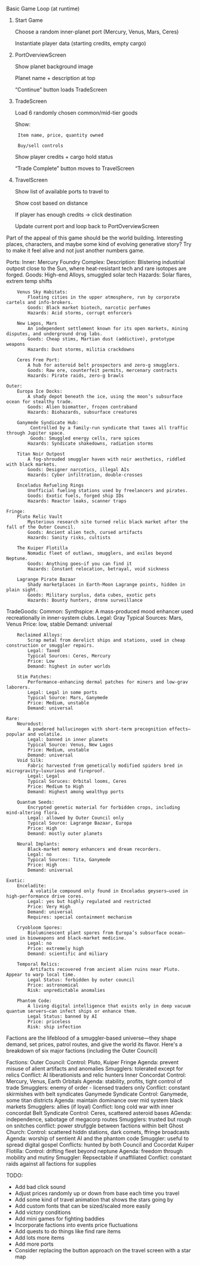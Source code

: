 Basic Game Loop (at runtime)
1. Start Game

    Choose a random inner-planet port (Mercury, Venus, Mars, Ceres)

    Instantiate player data (starting credits, empty cargo)

2. PortOverviewScreen

    Show planet background image

    Planet name + description at top

    “Continue” button loads TradeScreen

3. TradeScreen

    Load 6 randomly chosen common/mid-tier goods

    Show:

        Item name, price, quantity owned

        Buy/sell controls

    Show player credits + cargo hold status

    “Trade Complete” button moves to TravelScreen

4. TravelScreen

    Show list of available ports to travel to

    Show cost based on distance

    If player has enough credits → click destination

    Update current port and loop back to PortOverviewScreen

Part of the appeal of this game should be the world building. Interesting places, characters, and maybe some kind of evolving generative story? Try to make it feel alive and not just another numbers game. 

Ports:
    Inner:
        Mercury Foundry Complex:
            Description:  Blistering industrial outpost close to the Sun, where heat-resistant tech and rare isotopes are forged.
            Goods: High-end Alloys, smuggled solar tech
            Hazards: Solar flares, extrem temp shifts

        Venus Sky Habitats:
            Floating cities in the upper atmosphere, run by corporate cartels and info-brokers.
            Goods: Black market biotech, narcotic perfumes
            Hazards: Acid storms, corrupt enforcers

        New Lagos, Mars
            An independent settlement known for its open markets, mining disputes, and underground drug labs.
            Goods: Cheap stims, Martian dust (addictive), prototype weapons
            Hazards: Dust storms, militia crackdowns
        
        Ceres Free Port:
            A hub for asteroid belt prospectors and zero-g smugglers.
            Goods: Raw ore, counterfeit permits, mercenary contracts
            Hazards: Pirate raids, zero-g brawls

    Outer:
        Europa Ice Docks:
            A shady depot beneath the ice, using the moon’s subsurface ocean for stealthy trade.
            Goods: Alien biomatter, frozen contraband
            Hazards: Biohazards, subsurface creatures
        
        Ganymede Syndicate Hub:
             Controlled by a family-run syndicate that taxes all traffic through Jupiter space.
             Goods: Smuggled energy cells, rare spices
            Hazards: Syndicate shakedowns, radiation storms
        
        Titan Noir Outpost
            A fog-shrouded smuggler haven with noir aesthetics, riddled with black markets.
            Goods: Designer narcotics, illegal AIs
            Hazards: Cyber infiltration, double-crosses
        
        Enceladus Refueling Rings
            Unofficial fueling stations used by freelancers and pirates.
            Goods: Exotic fuels, forged ship IDs
            Hazards: Reactor leaks, scanner traps
    
    Fringe:
        Pluto Relic Vault
            Mysterious research site turned relic black market after the fall of the Outer Council.
            Goods: Ancient alien tech, cursed artifacts
            Hazards: Sanity risks, cultists

        The Kuiper Flotilla
            Nomadic fleet of outlaws, smugglers, and exiles beyond Neptune.
            Goods: Anything goes—if you can find it
            Hazards: Constant relocation, betrayal, void sickness
        
        Lagrange Pirate Bazaar
            Shady marketplaces in Earth-Moon Lagrange points, hidden in plain sight.
            Goods: Military surplus, data cubes, exotic pets
            Hazards: Bounty hunters, drone surveillance

TradeGoods:
    Common:
        Synthspice:
            A mass-produced mood enhancer used recreationally in inner-system clubs.
            Legal: Gray
            Typical Sources: Mars, Venus
            Price: low, stable
            Demand: universal

        Reclaimed Alloys:
            Scrap metal from derelict ships and stations, used in cheap construction or smuggler repairs.
            Legal: Taxed
            Typical Sources: Ceres, Mercury
            Price: Low
            Demand: highest in outer worlds
        
        Stim Patches:
            Performance-enhancing dermal patches for miners and low-grav laborers.
            Legal: Legal in some ports
            Typical Source: Mars, Ganymede
            Price: Medium, unstable
            Demand: universal
    
    Rare:
        Neurodust:
            A powdered hallucinogen with short-term precognition effects—popular and volatile.
            Legal: banned in inner planets
            Typical Source: Venus, New Lagos
            Price: Medium, unstable
            Demand: universal
        Void Silk:
            Fabric harvested from genetically modified spiders bred in microgravity—luxurious and fireproof.
            Legal: Legal
            Typical Soruces: Orbital looms, Ceres
            Price: Medium to High
            Demand: Highest among wealthyp ports

        Quantum Seeds:
            Encrypted genetic material for forbidden crops, including mind-altering flora.
            Legal: allowed by Outer Council only
            Typical Source: Lagrange Bazaar, Europa
            Price: High
            Demand: mostly outer planets

        Neural Implants:
            Black-market memory enhancers and dream recorders.
            Legal: no
            Typical Sources: Tita, Ganymede
            Price: High
            Demand: universal

    Exotic:
        Enceladite:
             A volatile compound only found in Enceladus geysers—used in high-performance drive cores.
            Legal: yes but highly regulated and restricted
            Price: Very High
            Demand: universal
            Requires: special containment mechanism

        Cryobloom Spores:
            Bioluminescent plant spores from Europa’s subsurface ocean—used in bioweapons and black-market medicine.
            Legal: no
            Price: extremely high
            Demand: scientific and miliary

        Temporal Relics:
             Artifacts recovered from ancient alien ruins near Pluto. Appear to warp local time.
            Legal Status: forbidden by outer council
            Price: astronomical
            Risk: unpredictable anomalies

        Phantom Code:
            A living digital intelligence that exists only in deep vacuum quantum servers—can infect ships or enhance them.
            Legal Status: banned by AI
            Price: priceless
            Risk: ship infection


Factions are the lifeblood of a smuggler-based universe—they shape demand, set prices, patrol routes, and give the world its flavor. Here's a breakdown of six major factions (including the Outer Council) 

Factions:
    Outer Council:
        Control: Pluto, Kuiper Fringe
        Agenda: prevent misuse of alient artifacts and anomalies
        Smugglers: tolerated except for relics
        Conflict: AI liberationists and relic hunters
    Inner Concordat
        Control: Mercury, Venus, Earth Orbitals
        Agenda: stability, profits, tight control of trade
        Smugglers: enemy of order - licensed traders only
        Conflict: constant skirmishes with belt syndicates
    Ganymede Syndicate
        Control: Ganymede, some titan districts
        Agenda: maintain dominance over mid system black markets
        Smugglers: allies (if loyal)
        Conflict: long cold war with inner concordat
    Belt Syndicate
        Control: Ceres, scattered asteroid bases
        AGenda: independence, sabotage of megacorp routes
        Smugglers: trusted but rough on snitches
        conflict: power strufggle between factions within belt
    Ghost Church:
        Control: scattered hiddn stations, dark comets, ffringe broadcasts
        Agenda: worship of sentient AI and the phantom code
        Smuggler: useful to spread digital gospel
        Conflicts: hunted by both Council and Cocordat
    Kuiper Flotilla:
        Control: drifting fleet beyond neptune
        Agenda: freedom through mobility and mutiny
        Smuggler: Repsectable if unaffiliated
        Conflict: constant raids against all factions for supplies


TODO:
  - Add bad click sound
  - Adjust prices randomly up or down from base each time you travel
  - Add some kind of travel animation that shows the stars going by
  - Add custom fonts that can be sized/scaled more easily
  - Add victory conditions
  - Add mini games for fighting baddies
  - Incorporate factions into events price fluctuations
  - Add quests to do things like find rare items
  - Add lots more items
  - Add more ports
  - Consider replacing the button approach on the travel screen with a star map